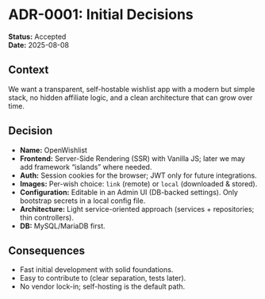 # ADR-0001: Initial Decisions

**Status:** Accepted  
**Date:** 2025-08-08

## Context
We want a transparent, self-hostable wishlist app with a modern but simple stack, no hidden affiliate logic, and a clean architecture that can grow over time.

## Decision
- **Name:** OpenWishlist
- **Frontend:** Server-Side Rendering (SSR) with Vanilla JS; later we may add framework “islands” where needed.
- **Auth:** Session cookies for the browser; JWT only for future integrations.
- **Images:** Per-wish choice: `link` (remote) or `local` (downloaded & stored).
- **Configuration:** Editable in an Admin UI (DB-backed settings). Only bootstrap secrets in a local config file.
- **Architecture:** Light service-oriented approach (services + repositories; thin controllers).
- **DB:** MySQL/MariaDB first.

## Consequences
- Fast initial development with solid foundations.
- Easy to contribute to (clear separation, tests later).
- No vendor lock-in; self-hosting is the default path.
